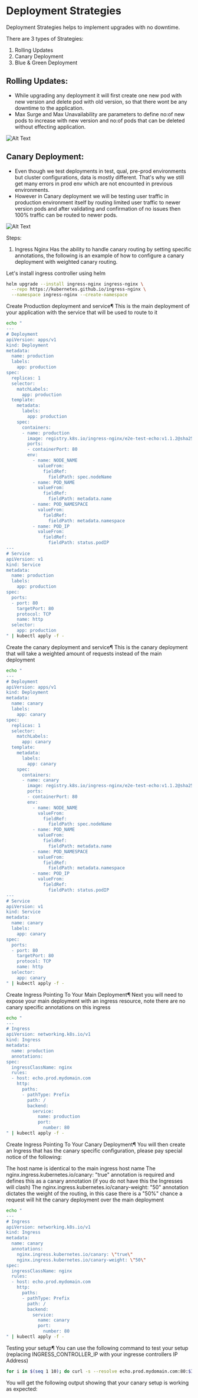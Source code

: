 

# Deployment Strategies

Deployment Strategies helps to implement upgrades with no downtime. 

There are 3 types of Strategies:
1. Rolling Updates
2. Canary Deployment
3. Blue & Green Deployment

## Rolling Updates:

- While upgrading any deployment it will first create one new pod with new version and delete pod with old version, so that there wont be any downtime to the application.
- Max Surge and Max Unavailability are parameters to define no:of new pods to increase with new version and no:of pods that can be deleted without effecting application.

![Alt Text](https://www.bluematador.com/hs-fs/hubfs/blog/new/Kubernetes%20Deployments%20-%20Rolling%20Update%20Configuration/Kubernetes-Deployments-Rolling-Update-Configuration.gif?width=1600&name=Kubernetes-Deployments-Rolling-Update-Configuration.gif)


## Canary Deployment:

- Even though we test deployments in test, qual, pre-prod environments but cluster configurations, data is mostly different. That's why we still get many errors in prod env which are not encounted in previous environments.
- However in Canary deployment we will be testing user traffic in production environment itself by routing limited user traffic to newer version pods and after validating and confirmation of no issues then 100% traffic can be routed to newer pods.

![Alt Text](https://miro.medium.com/v2/resize:fit:1400/format:webp/1*VzvqBTvvt4XvVJZYwSW9aQ.png)

Steps:
1. Ingress Nginx Has the ability to handle canary routing by setting specific annotations, the following is an example of how to configure a canary deployment with weighted canary routing.

Let's install ingress controller using helm

```bash
helm upgrade --install ingress-nginx ingress-nginx \
  --repo https://kubernetes.github.io/ingress-nginx \
  --namespace ingress-nginx --create-namespace

```

Create Production deployment and service¶
This is the main deployment of your application with the service that will be used to route to it




```bash
echo "
---
# Deployment
apiVersion: apps/v1
kind: Deployment
metadata:
  name: production
  labels:
    app: production
spec:
  replicas: 1
  selector:
    matchLabels:
      app: production
  template:
    metadata:
      labels:
        app: production
    spec:
      containers:
      - name: production
        image: registry.k8s.io/ingress-nginx/e2e-test-echo:v1.1.2@sha256:b43ed89fb7ae67c430470d4eb9ea4058c1c74c42b10aa064244eb971b9a370d8
        ports:
        - containerPort: 80
        env:
          - name: NODE_NAME
            valueFrom:
              fieldRef:
                fieldPath: spec.nodeName
          - name: POD_NAME
            valueFrom:
              fieldRef:
                fieldPath: metadata.name
          - name: POD_NAMESPACE
            valueFrom:
              fieldRef:
                fieldPath: metadata.namespace
          - name: POD_IP
            valueFrom:
              fieldRef:
                fieldPath: status.podIP
---
# Service
apiVersion: v1
kind: Service
metadata:
  name: production
  labels:
    app: production
spec:
  ports:
  - port: 80
    targetPort: 80
    protocol: TCP
    name: http
  selector:
    app: production
" | kubectl apply -f -

```

Create the canary deployment and service¶
This is the canary deployment that will take a weighted amount of requests instead of the main deployment

```bash
echo "
---
# Deployment
apiVersion: apps/v1
kind: Deployment
metadata:
  name: canary
  labels:
    app: canary
spec:
  replicas: 1
  selector:
    matchLabels:
      app: canary
  template:
    metadata:
      labels:
        app: canary
    spec:
      containers:
      - name: canary
        image: registry.k8s.io/ingress-nginx/e2e-test-echo:v1.1.2@sha256:b43ed89fb7ae67c430470d4eb9ea4058c1c74c42b10aa064244eb971b9a370d8
        ports:
        - containerPort: 80
        env:
          - name: NODE_NAME
            valueFrom:
              fieldRef:
                fieldPath: spec.nodeName
          - name: POD_NAME
            valueFrom:
              fieldRef:
                fieldPath: metadata.name
          - name: POD_NAMESPACE
            valueFrom:
              fieldRef:
                fieldPath: metadata.namespace
          - name: POD_IP
            valueFrom:
              fieldRef:
                fieldPath: status.podIP
---
# Service
apiVersion: v1
kind: Service
metadata:
  name: canary
  labels:
    app: canary
spec:
  ports:
  - port: 80
    targetPort: 80
    protocol: TCP
    name: http
  selector:
    app: canary
" | kubectl apply -f -


```

Create Ingress Pointing To Your Main Deployment¶
Next you will need to expose your main deployment with an ingress resource, note there are no canary specific annotations on this ingress
```bash
echo "
---
# Ingress
apiVersion: networking.k8s.io/v1
kind: Ingress
metadata:
  name: production
  annotations:
spec:
  ingressClassName: nginx
  rules:
  - host: echo.prod.mydomain.com
    http:
      paths:
      - pathType: Prefix
        path: /
        backend:
          service:
            name: production
            port:
              number: 80
" | kubectl apply -f -
```

Create Ingress Pointing To Your Canary Deployment¶
You will then create an Ingress that has the canary specific configuration, please pay special notice of the following:

The host name is identical to the main ingress host name
The nginx.ingress.kubernetes.io/canary: "true" annotation is required and defines this as a canary annotation (if you do not have this the Ingresses will clash)
The nginx.ingress.kubernetes.io/canary-weight: "50" annotation dictates the weight of the routing, in this case there is a "50%" chance a request will hit the canary deployment over the main deployment

```bash
echo "
---
# Ingress
apiVersion: networking.k8s.io/v1
kind: Ingress
metadata:
  name: canary
  annotations:
    nginx.ingress.kubernetes.io/canary: \"true\"
    nginx.ingress.kubernetes.io/canary-weight: \"50\"
spec:
  ingressClassName: nginx
  rules:
  - host: echo.prod.mydomain.com
    http:
      paths:
      - pathType: Prefix
        path: /
        backend:
          service:
            name: canary
            port:
              number: 80
" | kubectl apply -f -
```

Testing your setup¶
You can use the following command to test your setup (replacing INGRESS_CONTROLLER_IP with your ingresse controllers IP Address)

```bash
for i in $(seq 1 10); do curl -s --resolve echo.prod.mydomain.com:80:$INGRESS_CONTROLLER_IP echo.prod.mydomain.com  | grep "Hostname"; done
```
You will get the following output showing that your canary setup is working as expected:

